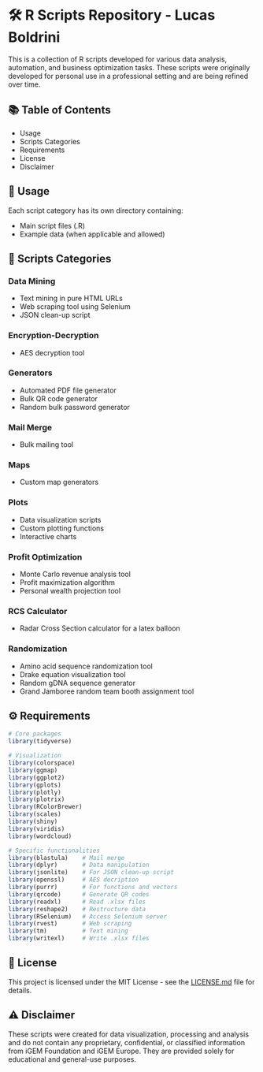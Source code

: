 # 🛠️ R Scripts Repository - Lucas Boldrini

This is a collection of R scripts developed for various data analysis, automation, and business optimization tasks. These scripts were originally developed for personal use in a professional setting and are being refined over time.

## 📚 Table of Contents

- Usage
- Scripts Categories
- Requirements
- License
- Disclaimer

## 📖 Usage

Each script category has its own directory containing:
- Main script files (.R)
- Example data (when applicable and allowed)

## 📂 Scripts Categories

### Data Mining
- Text mining in pure HTML URLs
- Web scraping tool using Selenium
- JSON clean-up script

### Encryption-Decryption
- AES decryption tool

### Generators
- Automated PDF file generator
- Bulk QR code generator
- Random bulk password generator

### Mail Merge
- Bulk mailing tool

### Maps
- Custom map generators

### Plots
- Data visualization scripts
- Custom plotting functions
- Interactive charts

### Profit Optimization
- Monte Carlo revenue analysis tool
- Profit maximization algorithm
- Personal wealth projection tool

### RCS Calculator
- Radar Cross Section calculator for a latex balloon

### Randomization
- Amino acid sequence randomization tool
- Drake equation visualization tool
- Random gDNA sequence generator
- Grand Jamboree random team booth assignment tool

## ⚙️ Requirements

```r
# Core packages
library(tidyverse)

# Visualization
library(colorspace)
library(ggmap)
library(ggplot2)
library(gplots)
library(plotly)
library(plotrix)
library(RColorBrewer)
library(scales)
library(shiny)
library(viridis)
library(wordcloud)

# Specific functionalities
library(blastula)    # Mail merge
library(dplyr)       # Data manipulation
library(jsonlite)    # For JSON clean-up script
library(openssl)     # AES decription
library(purrr)       # For functions and vectors
library(qrcode)      # Generate QR codes
library(readxl)      # Read .xlsx files
library(reshape2)    # Restructure data
library(RSelenium)   # Access Selenium server
library(rvest)       # Web scraping
library(tm)          # Text mining
library(writexl)     # Write .xlsx files
```
## 📄 License

This project is licensed under the MIT License - see the [LICENSE.md](LICENSE.md) file for details.

## ⚠️ Disclaimer
These scripts were created for data visualization, processing and analysis and do not contain any proprietary, confidential, or classified information from iGEM Foundation and iGEM Europe. They are provided solely for educational and general-use purposes.

